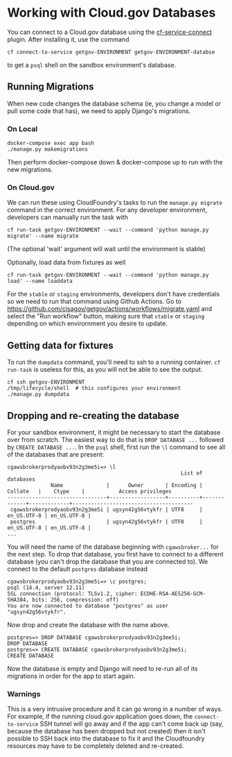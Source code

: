 # Working with Cloud.gov Databases

You can connect to a Cloud.gov database using the
[cf-service-connect](https://github.com/cloud-gov/cf-service-connect) plugin.
After installing it, use the command

```shell
cf connect-to-service getgov-ENVIRONMENT getgov-ENVIRONMENT-databse
```

to get a `psql` shell on the sandbox environment's database.

## Running Migrations

When new code changes the database schema (ie, you change a model or pull some
code that has), we need to apply Django's migrations.

### On Local

```shell
docker-compose exec app bash
./manage.py makemigrations
```

Then perform docker-compose down & docker-compose up to run with the new migrations.

### On Cloud.gov

We can run these using CloudFoundry's tasks to run the `manage.py migrate`
command in the correct environment. For any developer environment, developers
can manually run the task with

```shell
cf run-task getgov-ENVIRONMENT --wait --command 'python manage.py migrate' --name migrate
```

(The optional 'wait' argument will wait until the environment is stable)

Optionally, load data from fixtures as well

```shell
cf run-task getgov-ENVIRONMENT --wait --command 'python manage.py load' --name loaddata
```

For the `stable` or `staging` environments, developers don't have credentials so we need to run that command using Github Actions. Go to
<https://github.com/cisagov/getgov/actions/workflows/migrate.yaml> and select
the "Run workflow" button, making sure that `stable` or `staging` depending on which envirornment you desire to update.

## Getting data for fixtures

To run the `dumpdata` command, you'll need to ssh to a running container. `cf run-task` is useless for this, as you will not be able to see the output.

```shell
cf ssh getgov-ENVIRONMENT
/tmp/lifecycle/shell  # this configures your environment
./manage.py dumpdata
```

## Dropping and re-creating the database

For your sandbox environment, it might be necessary to start the database over from scratch.
The easiest way to do that is `DROP DATABASE ...` followed by `CREATE DATABASE
...`. In the `psql` shell, first run the `\l` command to see all of the
databases that are present:

```shell
cgawsbrokerprodyaobv93n2g3me5i=> \l
                                                        List of databases
              Name              |      Owner       | Encoding |   Collate   |    Ctype    |           Access privileges
--------------------------------+------------------+----------+-------------+-------------+---------------------------------------
 cgawsbrokerprodyaobv93n2g3me5i | ugsyn42g56vtykfr | UTF8     | en_US.UTF-8 | en_US.UTF-8 |
 postgres                       | ugsyn42g56vtykfr | UTF8     | en_US.UTF-8 | en_US.UTF-8 |
...
```

You will need the name of the database beginning with `cgawsbroker...` for the
next step. To drop that database, you first have to connect to a different
database (you can't drop the database that you are connected to). We connect to
the default `postgres` database instead

```shell
cgawsbrokerprodyaobv93n2g3me5i=> \c postgres;
psql (14.4, server 12.11)
SSL connection (protocol: TLSv1.2, cipher: ECDHE-RSA-AES256-GCM-SHA384, bits: 256, compression: off)
You are now connected to database "postgres" as user "ugsyn42g56vtykfr".
```

Now drop and create the database with the name above.

```shell
postgres=> DROP DATABASE cgawsbrokerprodyaobv93n2g3me5i;
DROP DATABASE
postgres=> CREATE DATABASE cgawsbrokerprodyaobv93n2g3me5i;
CREATE DATABASE
```

Now the database is empty and Django will need to re-run all of its migrations
in order for the app to start again.

### Warnings

This is a very intrusive procedure and it can go wrong in a number of ways.
For example, if the running cloud.gov application goes down, the
`connect-to-service` SSH tunnel will go away and if the app can't come back up
(say, because the database has been dropped but not created) then it isn't
possible to SSH back into the database to fix it and the Cloudfoundry
resources may have to be completely deleted and re-created.
